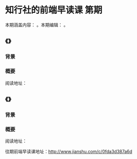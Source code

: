 # 知行社的前端早读课 第期
> 

本期涵盖内容： 。本期编辑： 。

## 《》
### 背景

### 概要

阅读地址：

## 《》
### 背景

### 概要

阅读地址：

往期前端早读课地址：http://www.jianshu.com/c/0fda3d387a6d


